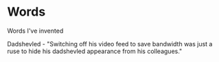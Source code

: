 # Words
Words I've invented

Dadshevled - "Switching off his video feed to save bandwidth was just a ruse to hide his dadshevled appearance from his colleagues." 
